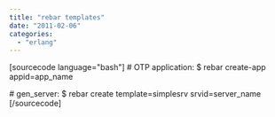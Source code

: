 ```yaml
---
title: "rebar templates"
date: "2011-02-06"
categories: 
  - "erlang"
---
```


\[sourcecode language="bash"\] # OTP application: $ rebar create-app appid=app\_name

\# gen\_server: $ rebar create template=simplesrv srvid=server\_name \[/sourcecode\]
